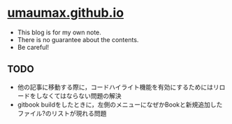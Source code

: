 # [umaumax.github.io]( https://umaumax.github.io/ )

* This blog is for my own note.
* There is no guarantee about the contents.
* Be careful!

## TODO
* 他の記事に移動する際に，コードハイライト機能を有効にするためにはリロードをしなくてはならない問題の解決
* gitbook buildをしたときに，左側のメニューになぜかBookと新規追加したファイル?のリストが現れる問題

<!--
## how to update this blog (only for me)
```
cd .contents
# pgrep -lf gitbook and if not exist
./.daemon.sh
# access to localhost:4000
# to update
./.build.sh
```

-->
